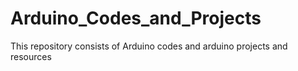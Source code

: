 # Arduino_Codes_and_Projects
This repository consists of Arduino codes and arduino projects and  resources
<p align = "center" src="https://www.google.com/search?q=arduino+image&client=ubuntu&sxsrf=ALeKk02tRQUcetcM7eOAEeWruDMk50vovw:1601645403560&tbm=isch&source=iu&ictx=1&fir=Ay6UDBbIqZ8pdM%252CWgJyJc_ZQKCmXM%252C_&vet=1&usg=AI4_-kS0sBgf7_jlAlCVAkDBR5bBDiJ7mQ&sa=X&ved=2ahUKEwiH8NaKgpbsAhU1xzgGHe1xCu8Q9QF6BAgLEFI#imgrc=Ay6UDBbIqZ8pdM"></p>
